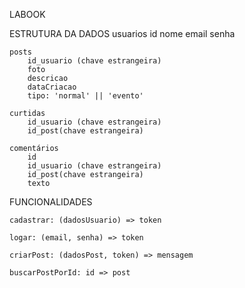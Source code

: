 LABOOK

ESTRUTURA DA DADOS
    usuarios
        id
        nome
        email
        senha

    posts
        id_usuario (chave estrangeira)
        foto
        descricao
        dataCriacao
        tipo: 'normal' || 'evento'
    
    curtidas
        id_usuario (chave estrangeira)
        id_post(chave estrangeira)

    comentários
        id
        id_usuario (chave estrangeira)
        id_post(chave estrangeira)
        texto

FUNCIONALIDADES
    
    cadastrar: (dadosUsuario) => token

    logar: (email, senha) => token

    criarPost: (dadosPost, token) => mensagem

    buscarPostPorId: id => post

